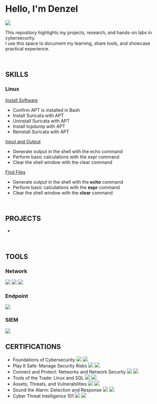 # Hello, I'm Denzel
<a href="https://www.linkedin.com/in/denzelyunzal"><img src="https://img.shields.io/badge/-LinkedIn-0072b1?&style=for-the-badge&logo=linkedin&logoColor=white" /></a>

This repository highlights my projects, research, and hands-on labs in cybersecurity.  
I use this space to document my learning, share tools, and showcase practical experience.

<br>

## SKILLS

### Linux

<div><a href="https://github.com/DenzelLabs/Install-Software">Install Software</a></div>
<ul>
  <li>Confirm APT is installed in Bash</li>
  <li>Install Suricata with APT</li>
  <li>Uninstall Suricata with APT</li>
  <li>Install tcpdump with APT</li>
  <li>Reinstall Suricata with APT</li>
</ul>

<div><a href="https://github.com/DenzelLabs/Input-and-Output">Input and Output</a></div>
<ul>
  <li>Generate output in the shell with the echo command</li>
  <li>Perform basic calculations with the expr command</li>
  <li>Clear the shell window with the clear command</li>
</ul>

<div><a href="https://github.com/DenzelLabs/Find-Files">Find Files</a></div>
<ul>
  <li>Generate output in the shell with the <strong>echo</strong> command</li>
  <li>Perform basic calculations with the <strong>expr</strong> command</li>
  <li>Clear the shell window with the <strong>clear</strong> command</li>
</ul>





<br>

## PROJECTS
- 
<br>

## TOOLS

### Network
<div>
<img src="https://img.shields.io/badge/-Suricata-EF3B2D?&style=for-the-badge&logo=Suricata&logoColor=white" />
<img src="https://img.shields.io/badge/-Wireshark-1679A7?&style=for-the-badge&logo=Wireshark&logoColor=white" />
<img src="https://img.shields.io/badge/-tcpdump-000000?&style=for-the-badge&logo=linux&logoColor=white" />  
</div>

### Endpoint
<img src="https://img.shields.io/badge/-Microsoft_Defender_for_Endpoint-00A4EF?&style=for-the-badge&logo=Microsoft&logoColor=white" />

### SIEM
<img src="https://img.shields.io/badge/-Splunk-000000?&style=for-the-badge&logo=Splunk&logoColor=white" />

<br>

## CERTIFICATIONS
- Foundations of Cybersecurity <img src="https://img.shields.io/badge/-Google-4285F4?&style=for-the-badge&logo=Google&logoColor=white" /> <img src="https://img.shields.io/badge/-Coursera-0056D2?&style=for-the-badge&logo=Coursera&logoColor=white" />
- Play It Safe: Manage Security Risks <img src="https://img.shields.io/badge/-Google-4285F4?&style=for-the-badge&logo=Google&logoColor=white" /> <img src="https://img.shields.io/badge/-Coursera-0056D2?&style=for-the-badge&logo=Coursera&logoColor=white" />
- Connect and Protect: Networks and Network Security <img src="https://img.shields.io/badge/-Google-4285F4?&style=for-the-badge&logo=Google&logoColor=white" /> <img src="https://img.shields.io/badge/-Coursera-0056D2?&style=for-the-badge&logo=Coursera&logoColor=white" />
- Tools of the Trade: Linux and SQL <img src="https://img.shields.io/badge/-Google-4285F4?&style=for-the-badge&logo=Google&logoColor=white" /> <img src="https://img.shields.io/badge/-Coursera-0056D2?&style=for-the-badge&logo=Coursera&logoColor=white" />
- Assets, Threats, and Vulnerabilities <img src="https://img.shields.io/badge/-Google-4285F4?&style=for-the-badge&logo=Google&logoColor=white" /> <img src="https://img.shields.io/badge/-Coursera-0056D2?&style=for-the-badge&logo=Coursera&logoColor=white" />
- Sound the Alarm: Detection and Response <img src="https://img.shields.io/badge/-Google-4285F4?&style=for-the-badge&logo=Google&logoColor=white" /> <img src="https://img.shields.io/badge/-Coursera-0056D2?&style=for-the-badge&logo=Coursera&logoColor=white" />
- Cyber Threat Intelligence 101 <img src="https://img.shields.io/badge/-CTI101-333333?&style=for-the-badge&logo=target&logoColor=white" /> <img src="https://img.shields.io/badge/-arcX-FF6F00?&style=for-the-badge&logoColor=white" />



